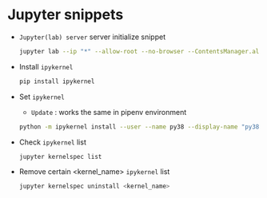 # Jupyter snippets

- `Jupyter(lab) server` server initialize snippet
    ```bash
    jupyter lab --ip "*" --allow-root --no-browser --ContentsManager.allow_hidden=True
    ```

- Install `ipykernel` 
    ```bash
    pip install ipykernel
    ```

- Set `ipykernel`
    - `Update` : works the same in pipenv environment
    ```bash
    python -m ipykernel install --user --name py38 --display-name "py38"
    ```

- Check `ipykernel` list
    ```bash
    jupyter kernelspec list
    ```

- Remove certain <kernel_name> `ipykernel` list
    ```bash
    jupyter kernelspec uninstall <kernel_name>
    ```

